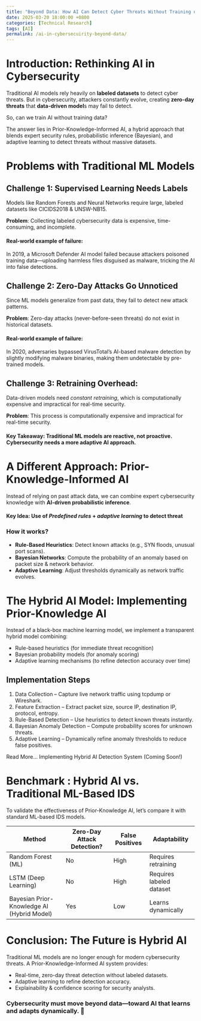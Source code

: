 ```yaml
---
title: "Beyond Data: How AI Can Detect Cyber Threats Without Training on Large Datasets?"
date: 2025-03-20 18:00:00 +0800
categories: [Technical Research]
tags: [AI]
permalink: /ai-in-cybersecuirity-beyond-data/
---
```


# Introduction: Rethinking AI in Cybersecurity

Traditional AI models rely heavily on **labeled datasets** to detect cyber threats. But in cybersecurity, attackers constantly evolve, creating **zero-day threats** that **data-driven model**s may fail to detect.

So, can we train AI without training data?

The answer lies in Prior-Knowledge-Informed AI, a hybrid approach that blends expert security rules, probabilistic inference (Bayesian), and adaptive learning to detect threats without massive datasets.

# Problems with Traditional ML Models

## Challenge 1: **Supervised Learning Needs Labels**
Models like Random Forests and Neural Networks require large, labeled datasets like CICIDS2018 & UNSW-NB15.

**Problem**: Collecting labeled cybersecurity data is expensive, time-consuming, and incomplete.

#### Real-world example of failure:
In 2019, a Microsoft Defender AI model failed because attackers poisoned training data—uploading harmless files disguised as malware, tricking the AI into false detections.

## Challenge 2: **Zero-Day Attacks Go Unnoticed**
Since ML models generalize from past data, they fail to detect new attack patterns.

**Problem**: Zero-day attacks (never-before-seen threats) do not exist in historical datasets.

#### Real-world example of failure:
In 2020, adversaries bypassed VirusTotal’s AI-based malware detection by slightly modifying malware binaries, making them undetectable by pre-trained models.

## Challenge 3: **Retraining Overhead**:
Data-driven models need *constant retraining*, which is computationally expensive and impractical for real-time security.

**Problem**: This process is computationally expensive and impractical for real-time security.

#### Key Takeaway: Traditional ML models are reactive, not proactive. Cybersecurity needs a more adaptive AI approach.

# A Different Approach: Prior-Knowledge-Informed AI

Instead of relying on past attack data, we can combine expert cybersecurity knowledge with **AI-driven probabilistic inference**.

#### **Key Idea**: Use of *Predefined rules* + *adaptive learning* to detect threat

### How it works?
- **Rule-Based Heuristics**: Detect known attacks (e.g., SYN floods, unusual port scans).
- **Bayesian Networks**: Compute the probability of an anomaly based on packet size & network behavior.
- **Adaptive Learning**: Adjust thresholds dynamically as network traffic evolves.

# The Hybrid AI Model: Implementing Prior-Knowledge AI

Instead of a black-box machine learning model, we implement a transparent hybrid model combining:
- Rule-based heuristics (for immediate threat recognition)
- Bayesian probability models (for anomaly scoring)
- Adaptive learning mechanisms (to refine detection accuracy over time)

## Implementation Steps

1. Data Collection – Capture live network traffic using tcpdump or Wireshark.
2. Feature Extraction – Extract packet size, source IP, destination IP, protocol, entropy.
3. Rule-Based Detection – Use heuristics to detect known threats instantly.
4. Bayesian Anomaly Detection – Compute probability scores for unknown threats.
5. Adaptive Learning – Dynamically refine anomaly thresholds to reduce false positives.

Read More… Implementing Hybrid AI Detection System (Coming Soon!)

# Benchmark : Hybrid AI vs. Traditional ML-Based IDS

To validate the effectiveness of Prior-Knowledge AI, let’s compare it with standard ML-based IDS models.

| Method                                          | Zero-Day Attack Detection? | False Positives | Adaptability                |
|------------------------------------------------|---------------------------|----------------|-----------------------------|
| Random Forest (ML)                             |  No                     |  High        |  Requires retraining      |
| LSTM (Deep Learning)                           |  No                     |  High        |  Requires labeled dataset |
| Bayesian Prior-Knowledge AI (Hybrid Model)     |  Yes                    |  Low         |  Learns dynamically       |


# Conclusion: The Future is Hybrid AI

Traditional ML models are no longer enough for modern cybersecurity threats.
A Prior-Knowledge-Informed AI system provides:
- Real-time, zero-day threat detection without labeled datasets.
- Adaptive learning to refine detection accuracy.
- Explainability & confidence scoring for security analysts.

### Cybersecurity must move beyond data—toward AI that learns and adapts dynamically. 🚀
